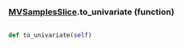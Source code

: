 ### [MVSamplesSlice](MVSamplesSlice.md).to_univariate (function)


```py

def to_univariate(self)

```



        

